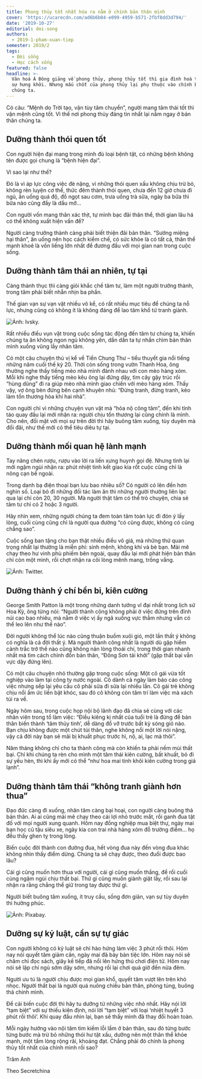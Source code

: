 ```yaml
---
title: Phong thủy tốt nhất hóa ra nằm ở chính bản thân mình
cover: 'https://ucarecdn.com/ad6b6b04-e099-4959-b571-2fbf8dd3d794/'
date: '2019-10-27'
editorial: doi-song
authors:
  - 2019-1-pham-xuan-tiep
semester: 2019/2
tags:
  - Đời sống
  - Học cách sống
featured: false
headline: >-
  Văn hoá Á Đông giảng về phong thủy, phong thủy tốt thì gia đình hoà thuận, vạn
  sự hưng khởi. Nhưng mấu chốt của phong thủy lại phụ thuộc vào chính bản thân
  chúng ta.
---
```

Có câu: “Mệnh do Trời tạo, vận tùy tâm chuyển”, người mang tâm thái tốt thì vận mệnh cũng tốt. Vì thế nơi phong thủy đáng tin nhất lại nằm ngay ở bản thân chúng ta.

## Dưỡng thành thói quen tốt

Con người hiện đại mang trong mình đủ loại bệnh tật, có những bệnh không tên được gọi chung là “bệnh hiện đại”. 

Vì sao lại như thế?

Đó là vì áp lực công việc đè nặng, vì những thói quen xấu không chịu trừ bỏ, không rèn luyện cơ thể, thức đêm thành thói quen, chưa đến 12 giờ chưa đi ngủ, ăn uống quá độ, đồ ngọt sau cơm, trưa uống trà sữa, ngày ba bữa thì bữa nào cũng đầy là dầu mỡ…

Con người vốn mang thân xác thịt, tự mình bạc đãi thân thể, thời gian lâu há có thể không xuất hiện vấn đề?

Người càng trưởng thành càng phải biết thiện đãi bản thân. “Sướng miệng hại thân”, ăn uống nên học cách kiềm chế, có sức khỏe là có tất cả, thân thể mạnh khoẻ là vốn liếng lớn nhất để đương đầu với mọi gian nan trong cuộc sống.

## Dưỡng thành tâm thái an nhiên, tự tại

Càng thành thục thì càng giỏi khắc chế tâm tư, làm một người trưởng thành, trong tâm phải biết nhẫn nhịn ba phần.

Thế gian vạn sự vạn vật nhiều vô kể, có rất nhiều mục tiêu để chúng ta nỗ lực, nhưng cũng có không ít là không đáng để lao tâm khổ tứ tranh giành.

![Ảnh: Ivsky.](https://ucarecdn.com/e5c96614-0653-4818-83e9-549992955766/ "Ảnh: Ivsky.")

Rất nhiều điều vụn vặt trong cuộc sống tác động đến tâm tư chúng ta, khiến chúng ta ăn không ngon ngủ không yên, dần dần ta tự nhấn chìm bản thân mình xuống vũng lầy nhân tâm. 

Có một câu chuyện thú vị kể về Tiền Chung Thư – tiểu thuyết gia nổi tiếng những năm cuối thế kỷ 20. Thời còn sống trong vườn Thanh Hoa, ông thường nghe thấy tiếng mèo nhà mình đánh nhau với con mèo hàng xóm. Mỗi khi nghe thấy tiếng mèo kêu ông lại đứng dậy, tìm cây gậy trúc rồi “hùng dũng” đi ra giúp mèo nhà mình giao chiến với mèo hàng xóm. Thấy vậy, vợ ông bèn đứng bên cạnh khuyên nhủ: “Đừng tranh, đừng tranh, kẻo làm tổn thương hòa khí hai nhà”. 

Con người chỉ vì những chuyện vụn vặt mà “hỏa nộ công tâm”, đến khi tỉnh táo quay đầu lại mới nhận ra: người chịu tổn thương lại cũng chính là mình. Cho nên, đối mặt với mọi sự trên đời thì hãy buông tâm xuống, tùy duyên mà đối đãi, như thế mới có thể tiêu diêu tự tại.

## Dưỡng thành mối quan hệ lành mạnh

Tay nâng chén rượu, rượu vào lời ra liền xưng huynh gọi đệ. Nhưng tỉnh lại mới ngậm ngùi nhận ra: phút nhiệt tình kết giao kia rốt cuộc cũng chỉ là nông cạn bề ngoài.

Trong danh bạ điện thoại bạn lưu bao nhiêu số? Có người có lên đến hơn nghìn số. Loại bỏ đi những đối tác làm ăn thì những người thường liên lạc qua lại chỉ còn 20, 30 người. Mà người thật tâm có thể trò chuyện, chia sẻ tâm tư chỉ có 2 hoặc 3 người.

Hãy nhìn xem, những người chúng ta đem toàn tâm toàn lực đi đón ý lấy lòng, cuối cùng cũng chỉ là người qua đường “có cũng được, không có cũng chẳng sao”.

Cuộc sống ban tặng cho bạn thật nhiều điều vô giá, mà những thứ quan trọng nhất lại thường là miễn phí: sinh mệnh, không khí và bè bạn. Mải mê chạy theo hư vinh phù phiếm bên ngoài, quay đầu lại mới phát hiện bản thân chỉ còn một mình, rồi chợt nhận ra cõi lòng mênh mang, trống vắng.

![Ảnh: Twitter.](https://ucarecdn.com/3b63ac1d-f90d-4552-9c47-5fab1c3f5947/ "Ảnh: Twitter.")

## Dưỡng thành ý chí bền bỉ, kiên cường

George Smith Patton là một trong những danh tướng vĩ đại nhất trong lịch sử Hoa Kỳ, ông từng nói: “Người thành công không phải ở việc đứng trên đỉnh núi cao bao nhiêu, mà nằm ở việc vị ấy ngã xuống vực thẳm nhưng vẫn có thể leo lên như thế nào”.

Đời người không thể lúc nào cũng thuận buồm xuôi gió, một lần thất ý không có nghĩa là cả đời thất ý. Mà người thành công nhất là người dù gặp hiểm cảnh trắc trở thế nào cũng không nản lòng thoái chí, trong thời gian nhanh nhất mà tìm cách chỉnh đốn bản thân, “Đông Sơn tái khởi” (gặp thất bại vẫn vực dậy đứng lên).

Có một câu chuyện nhỏ thường gặp trong cuộc sống: Một cô gái vừa tốt nghiệp vào làm tại công ty nước ngoài. Cô dành cả ngày làm báo cáo công việc nhưng sếp lại yêu cầu cô phải sửa đi sửa lại nhiều lần. Cô gái trẻ không chịu nổi ấm ức liền bật khóc, sau đó cô không còn tâm trí làm việc mà xách túi ra về. 

Ngày hôm sau, trong cuộc họp nội bộ lãnh đạo đã chia sẻ cùng với các nhân viên trong tổ làm việc: “Điều kiêng kị nhất của tuổi trẻ là đừng để bản thân biến thành ‘tâm thủy tinh’, dễ dàng đổ vỡ trước bất kỳ sóng gió nào. Bạn chịu không được một chút tủi thân, nghe không nổi một lời nói nặng, vậy cả đời này bạn sẽ mãi bị khuất phục trước hỉ, nộ, ai, lạc mà thôi”.

Năm tháng không chỉ cho ta thành công mà còn khiến ta phải nếm mùi thất bại. Chỉ khi chúng ta rèn cho mình một tâm thái kiên cường, bất khuất, bỏ đi sự yếu hèn, thì khi ấy mới có thể “như hoa mai tinh khôi kiên cường trong giá lạnh”.

## Dưỡng thành tâm thái “không tranh giành hơn thua”

Đạo đức càng đi xuống, nhân tâm càng bại hoại, con người càng buông thả bản thân. Ai ai cũng mải mê chạy theo cái lợi nhỏ trước mắt, rồi ganh đua tật đố với mọi người xung quanh. Hôm nay đồng nghiệp mua biệt thự, ngày mai bạn học cũ tậu siêu xe, ngày kia con trai nhà hàng xóm đỗ trường điểm… họ đều thấy ghen tỵ trong lòng.

Biến cuộc đời thành con đường đua, hết vòng đua này đến vòng đua khác không nhìn thấy điểm dừng. Chúng ta sẽ chạy được, theo đuổi được bao lâu?

Cái gì cũng muốn hơn thua với người, cái gì cũng muốn thắng, để rồi cuối cùng ngậm ngùi chịu thất bại. Thứ gì cũng muốn giành giật lấy, rồi sau lại nhận ra rằng chẳng thể giữ trong tay được thứ gì. 

Người biết buông tâm xuống, ít truy cầu, sống đơn giản, vạn sự tùy duyên thì hưởng phúc. 

![Ảnh: Pixabay.](https://ucarecdn.com/baaeba9a-eae4-4f73-af64-96fae7c3eda3/ "Ảnh: Pixabay.")

## Dưỡng sự kỷ luật, cần sự tự giác



Con người không có kỷ luật sẽ chỉ hào hứng làm việc 3 phút rồi thôi. Hôm nay nói quyết tâm giảm cân, ngày mai đã bày bàn tiệc lớn. Hôm nay nói sẽ chăm chỉ đọc sách, giây kế tiếp đã nổi lên hứng thú chơi điện tử. Hôm nay nói sẽ lập chí ngủ sớm dậy sớm, nhưng rồi lại chơi quá giờ đến nửa đêm. 



Người ưu tú là người chịu được mọi gian khổ, quyết tâm vượt lên trên khó nhọc. Người thất bại là người quá nuông chiều bản thân, phóng túng, buông thả chính mình.



Để cải biến cuộc đời thì hãy tu dưỡng từ những việc nhỏ nhất. Hãy nói lời “tạm biệt” với sự thiếu kiên định, nói lời “tạm biệt” với loại ‘nhiệt huyết 3 phút rồi thôi’. Khi quay đầu nhìn lại, bạn sẽ thấy mình đã thay đổi hoàn toàn.



Mỗi ngày hướng vào nội tâm tìm kiếm lỗi lầm ở bản thân, sau đó từng bước từng bước mà trừ bỏ những thói hư tật xấu, dưỡng nên một thân thể khỏe mạnh, một tấm lòng rộng rãi, khoáng đạt. Chẳng phải đó chính là phong thủy tốt nhất của chính mình rồi sao?



Trâm Anh

Theo Secretchina
